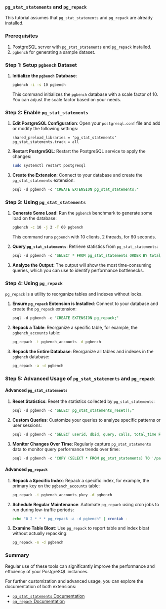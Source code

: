 ### `pg_stat_statements` and `pg_repack`

 This tutorial assumes that `pg_stat_statements` and `pg_repack` are already installed.

### Prerequisites

1. PostgreSQL server with `pg_stat_statements` and `pg_repack` installed.
2. `pgbench` for generating a sample dataset.

### Step 1: Setup `pgbench` Dataset

1. **Initialize the `pgbench` Database**:
   ```bash
   pgbench -i -s 10 pgbench
   ```
   This command initializes the `pgbench` database with a scale factor of 10. You can adjust the scale factor based on your needs.

### Step 2: Enable `pg_stat_statements`

1. **Edit PostgreSQL Configuration**:
   Open your `postgresql.conf` file and add or modify the following settings:
   ```plaintext
   shared_preload_libraries = 'pg_stat_statements'
   pg_stat_statements.track = all
   ```

2. **Restart PostgreSQL**:
   Restart the PostgreSQL service to apply the changes:
   ```bash
   sudo systemctl restart postgresql
   ```

3. **Create the Extension**:
   Connect to your database and create the `pg_stat_statements` extension:
   ```sql
   psql -d pgbench -c "CREATE EXTENSION pg_stat_statements;"
   ```

### Step 3: Using `pg_stat_statements`

1. **Generate Some Load**:
   Run the `pgbench` benchmark to generate some load on the database:
   ```bash
   pgbench -c 10 -j 2 -T 60 pgbench
   ```
   This command runs `pgbench` with 10 clients, 2 threads, for 60 seconds.

2. **Query `pg_stat_statements`**:
   Retrieve statistics from `pg_stat_statements`:
   ```sql
   psql -d pgbench -c "SELECT * FROM pg_stat_statements ORDER BY total_time DESC LIMIT 10;"
   ```

3. **Analyze the Output**:
   The output will show the most time-consuming queries, which you can use to identify performance bottlenecks.

### Step 4: Using `pg_repack`

`pg_repack` is a utility to reorganize tables and indexes without locks.

1. **Ensure `pg_repack` Extension is Installed**:
   Connect to your database and create the `pg_repack` extension:
   ```sql
   psql -d pgbench -c "CREATE EXTENSION pg_repack;"
   ```

2. **Repack a Table**:
   Reorganize a specific table, for example, the `pgbench_accounts` table:
   ```bash
   pg_repack -t pgbench_accounts -d pgbench
   ```

3. **Repack the Entire Database**:
   Reorganize all tables and indexes in the `pgbench` database:
   ```bash
   pg_repack -a -d pgbench
   ```

### Step 5: Advanced Usage of `pg_stat_statements` and `pg_repack`

#### Advanced `pg_stat_statements`

1. **Reset Statistics**:
   Reset the statistics collected by `pg_stat_statements`:
   ```sql
   psql -d pgbench -c "SELECT pg_stat_statements_reset();"
   ```

2. **Custom Queries**:
   Customize your queries to analyze specific patterns or user sessions:
   ```sql
   psql -d pgbench -c "SELECT userid, dbid, query, calls, total_time FROM pg_stat_statements WHERE query LIKE '%SELECT%' ORDER BY total_time DESC LIMIT 5;"
   ```

3. **Monitor Changes Over Time**:
   Regularly capture `pg_stat_statements` data to monitor query performance trends over time:
   ```sql
   psql -d pgbench -c "COPY (SELECT * FROM pg_stat_statements) TO '/path/to/log.csv' WITH CSV HEADER;"
   ```

#### Advanced `pg_repack`

1. **Repack a Specific Index**:
   Repack a specific index, for example, the primary key on the `pgbench_accounts` table:
   ```bash
   pg_repack -i pgbench_accounts_pkey -d pgbench
   ```

2. **Schedule Regular Maintenance**:
   Automate `pg_repack` using cron jobs to run during low-traffic periods:
   ```bash
   echo "0 2 * * * pg_repack -a -d pgbench" | crontab -
   ```

3. **Examine Table Bloat**:
   Use `pg_repack` to report table and index bloat without actually repacking:
   ```bash
   pg_repack -n -d pgbench
   ```

### Summary

Regular use of these tools can significantly improve the performance and efficiency of your PostgreSQL instances.

For further customization and advanced usage, you can explore the documentation of both extensions:
- [`pg_stat_statements` Documentation](https://www.postgresql.org/docs/current/pgstatstatements.html)
- [`pg_repack` Documentation](https://reorg.github.io/pg_repack/)